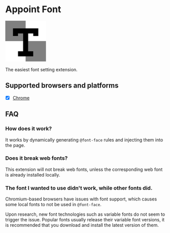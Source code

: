 # Appoint Font
![appoint-font-logo]

The easiest font setting extension.

[appoint-font-logo]: src/assets/images/icon-128.png

## Supported browsers and platforms
- [x] [Chrome]

[Chrome]: https://chrome.google.com/webstore/detail/lmjdabbpgabigbonekfpjhfgjekpnkge

## FAQ
### How does it work?
It works by dynamically generating `@font-face` rules and injecting them into the page.

### Does it break web fonts?
This extension will not break web fonts,
unless the corresponding web font is already installed locally.

### The font I wanted to use didn't work, while other fonts did.
Chromium-based browsers have issues with font support,
which causes some local fonts to not be used in `@font-face`.

Upon research, new font technologies such as variable fonts do not seem to trigger the issue.
Popular fonts usually release their variable font versions,
it is recommended that you download and install the latest version of them.
